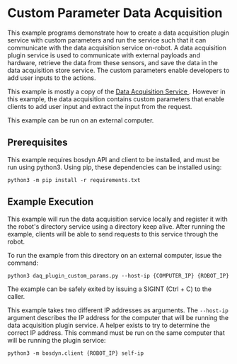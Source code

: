 <!--
Copyright (c) 2023 Boston Dynamics, Inc.  All rights reserved.

Downloading, reproducing, distributing or otherwise using the SDK Software
is subject to the terms and conditions of the Boston Dynamics Software
Development Kit License (20191101-BDSDK-SL).
-->

# Custom Parameter Data Acquisition

This example programs demonstrate how to create a data acquisition plugin service with custom parameters and run the service such that it can communicate with the data acquisition service on-robot. A data acquisition plugin service is used to communicate with external payloads and hardware, retrieve the data from these sensors, and save the data in the data acquisition store service. The custom parameters enable developers to add user inputs to the actions.

This example is mostly a copy of the [Data Acquisition Service ](../../data_acquisition_service/README.md). However in this example, the data acquisition contains custom parameters that enable clients to add user input and extract the input from the request.

This example can be run on an external computer.

## Prerequisites

This example requires bosdyn API and client to be installed, and must be run using python3. Using pip, these dependencies can be installed using:

```
python3 -m pip install -r requirements.txt
```

## Example Execution

This example will run the data acquisition service locally and register it with the robot's directory service using a directory keep alive. After running the example, clients will be able to send requests to this service through the robot.

To run the example from this directory on an external computer, issue the command:

```
python3 daq_plugin_custom_params.py --host-ip {COMPUTER_IP} {ROBOT_IP}
```

The example can be safely exited by issuing a SIGINT (Ctrl + C) to the caller.

This example takes two different IP addresses as arguments. The `--host-ip` argument describes the IP address for the computer that will be running the data acquisition plugin service. A helper exists to try to determine the correct IP address. This command must be run on the same computer that will be running the plugin service:

```
python3 -m bosdyn.client {ROBOT_IP} self-ip
```
